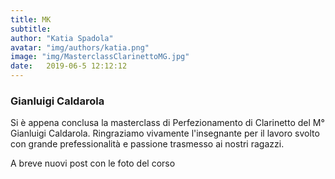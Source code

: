 ```yaml
---
title: MK
subtitle:
author: "Katia Spadola"
avatar: "img/authors/katia.png"
image: "img/MasterclassClarinettoMG.jpg"
date:   2019-06-5 12:12:12
---
```


### Gianluigi Caldarola
Si è appena conclusa la masterclass di Perfezionamento di Clarinetto del M° Gianluigi Caldarola. Ringraziamo vivamente l'insegnante per il lavoro svolto con grande prefessionalità e passione trasmesso ai nostri ragazzi.

A breve nuovi post con le foto del corso
